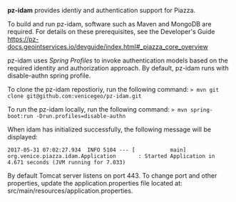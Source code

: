 **pz-idam** provides identiy and authentication support for Piazza. 

To build and run pz-idam, software such as Maven and MongoDB are required.  For details on these prerequisites, see the Developer's Guide https://pz-docs.geointservices.io/devguide/index.html#_piazza_core_overview

pz-idam uses _Spring Profiles_ to invoke authentication models based on the required identity and authorization approach.   By default, pz-idam runs with disable-authn spring profile.

To clone the pz-idam repostioriy, run the following command:
`> mvn git clone git@github.com:venicegeo/pz-idam.git`
    
To run the pz-idam locally, run the following command:
`> mvn spring-boot:run -Drun.profiles=disable-authn`

When idam has initialized successfully, the following message will be displayed:

`2017-05-31 07:02:27.934  INFO 5104 --- [           main] org.venice.piazza.idam.Application       : Started Application in 4.671 seconds (JVM running for 7.033)`

By default Tomcat server listens on port 443.   To change port and other properties, update the application.properties file located at: src/main/resources/application.properties.
